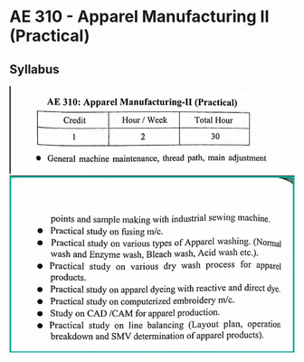 # AE 310 - Apparel Manufacturing II (Practical)

## Syllabus

![Syllabus](img/2023-07-02-21-01-46.png)
![Syllabus](img/2023-07-02-21-02-00.png)
